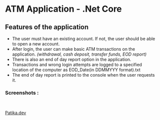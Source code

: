 # ATM Application - .Net Core
## Features of the application
* The user must have an existing account. If not, the user should be able to open a new account.
* After login, the user can make basic ATM transactions on the application. *(withdrawal, cash deposit, transfer funds, EOD report)*
* There is also an end of day report option in the application.
* Transactions and wrong login attempts are logged to a specified location of the computer as EOD_Date(in DDMMYYY format).txt
* The end of day report is printed to the console when the user requests it.</br>

### Screenshots :

</br>


[Patika.dev](https://app.patika.dev/)